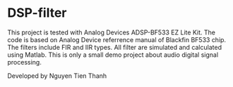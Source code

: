 # DSP-filter
This project is tested with Analog Devices ADSP-BF533 EZ Lite Kit. The code is based on Analog Device referrence manual of Blackfin BF533 chip.
The filters include FIR and IIR types. All filter are simulated and calculated using Matlab.
This is only a small demo project about audio digital signal processing.

Developed by Nguyen Tien Thanh

